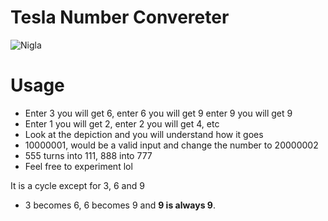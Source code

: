 # Tesla Number Convereter
![Nigla](https://st.depositphotos.com/2465573/55119/v/1600/depositphotos_551192848-stock-illustration-secret-code-three-six-nine.jpg)

# Usage
- Enter 3 you will get 6, enter 6 you will get 9 enter 9 you will get 9
- Enter 1 you will get 2, enter 2 you will get 4, etc
- Look at the depiction and you will understand how it goes
- 10000001, would be a valid input and change the number to 20000002
- 555 turns into 111, 888 into 777
- Feel free to experiment lol

It is a cycle except for 3, 6 and 9

- 3 becomes 6, 6 becomes 9 and **9 is always 9**.
